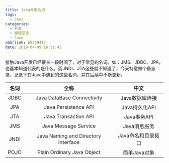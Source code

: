 ```yaml
---
title: Java常用名词
tags:
  - Java
categories:
  - 开发
  - 编程语言
  - Java
abbrlink: b0269417
date: 2019-04-09 16:31:43
---
```


接触Java开发已经很长一段时间了，对于常见的名词，如：JMS、JDBC、JPA，也基本知道代表的是什么，而JNDI、JTA这些就不知道了，今天特意做个备忘录，记录下在Java中遇到的这些名词，并在后续中不断更新。

<!-- more -->

|名词|全称|中文|
|:--:|:--:|:--:|
|JDBC|Java DataBase Connectivity|Java数据库连接|
|JPA|Java Persistence API|Java持久化API|
|JTA|Java Transaction API|Java事务API|
|JMS|Java Message Service|Java消息服务|
|JNDI|Java Naming and Directory Interface|Java命名和目录接口|
|POJO|Plain Ordinary Java Object|简单Java对象|
